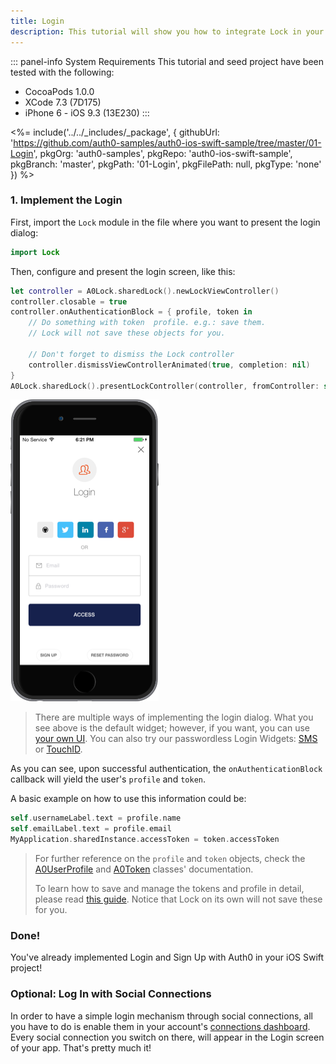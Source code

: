 ```yaml
---
title: Login
description: This tutorial will show you how to integrate Lock in your iOS Swift project in order to present a login screen.
---
```


::: panel-info System Requirements
This tutorial and seed project have been tested with the following:

* CocoaPods 1.0.0
* XCode 7.3 (7D175)
* iPhone 6 - iOS 9.3 (13E230)
  :::

<%= include('../../_includes/_package', {
  githubUrl: 'https://github.com/auth0-samples/auth0-ios-swift-sample/tree/master/01-Login',
  pkgOrg: 'auth0-samples',
  pkgRepo: 'auth0-ios-swift-sample',
  pkgBranch: 'master',
  pkgPath: '01-Login',
  pkgFilePath: null,
  pkgType: 'none'
}) %>

### 1. Implement the Login

First, import the `Lock` module in the file where you want to present the login dialog:

```swift
import Lock
```

Then, configure and present the login screen, like this:

```swift
let controller = A0Lock.sharedLock().newLockViewController()
controller.closable = true
controller.onAuthenticationBlock = { profile, token in
    // Do something with token  profile. e.g.: save them.
    // Lock will not save these objects for you.

    // Don't forget to dismiss the Lock controller
    controller.dismissViewControllerAnimated(true, completion: nil)
}
A0Lock.sharedLock().presentLockController(controller, fromController: self)
```

[![Lock.png](/media/articles/native-platforms/ios-swift/Lock-Widget-Screenshot.png)](https://auth0.com)

> There are multiple ways of implementing the login dialog. What you see above is the default widget; however, if you want, you can use [your own UI](/libraries/lock-ios/use-your-own-ui).
> You can also try our passwordless Login Widgets: [SMS](/libraries/lock-ios#sms) or [TouchID](/libraries/lock-ios#touchid).

As you can see, upon successful authentication, the `onAuthenticationBlock` callback will yield the user's `profile` and `token`.

A basic example on how to use this information could be:

```swift
self.usernameLabel.text = profile.name
self.emailLabel.text = profile.email
MyApplication.sharedInstance.accessToken = token.accessToken
```

> For further reference on the `profile` and `token` objects, check the [A0UserProfile](https://github.com/auth0/Lock.iOS-OSX/blob/master/Pod/Classes/Core/A0UserProfile.h) and [A0Token](https://github.com/auth0/Lock.iOS-OSX/blob/master/Pod/Classes/Core/A0Token.h) classes' documentation.
>
> To learn how to save and manage the tokens and profile in detail, please read [this guide](/libraries/lock-ios/save-and-refresh-jwt-tokens). Notice that Lock on its own will not save these for you.



### Done!

You've already implemented Login and Sign Up with Auth0 in your iOS Swift project!



### Optional: Log In with Social Connections

In order to have a simple login mechanism through social connections, all you have to do is enable them in your account's [connections dashboard](${uiURL}/#/connections/social). Every social connection you switch on there, will appear in the Login screen of your app. That's pretty much it!
